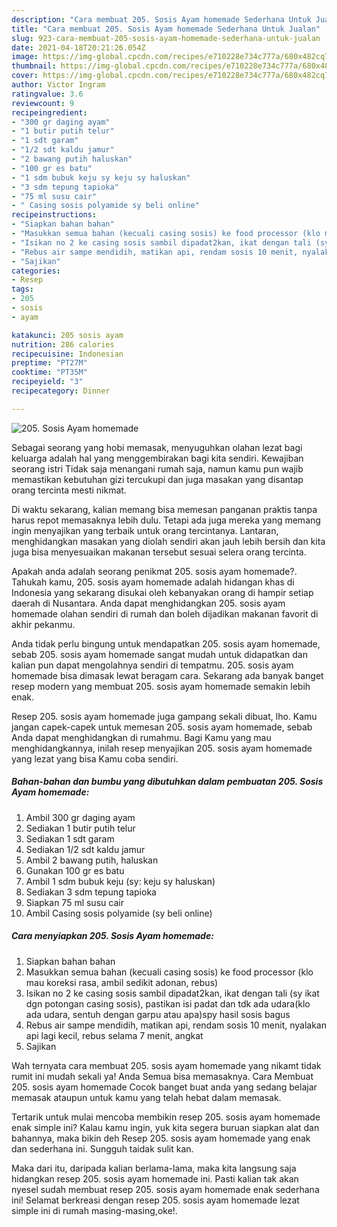 ```yaml
---
description: "Cara membuat 205. Sosis Ayam homemade Sederhana Untuk Jualan"
title: "Cara membuat 205. Sosis Ayam homemade Sederhana Untuk Jualan"
slug: 923-cara-membuat-205-sosis-ayam-homemade-sederhana-untuk-jualan
date: 2021-04-18T20:21:26.054Z
image: https://img-global.cpcdn.com/recipes/e710228e734c777a/680x482cq70/205-sosis-ayam-homemade-foto-resep-utama.jpg
thumbnail: https://img-global.cpcdn.com/recipes/e710228e734c777a/680x482cq70/205-sosis-ayam-homemade-foto-resep-utama.jpg
cover: https://img-global.cpcdn.com/recipes/e710228e734c777a/680x482cq70/205-sosis-ayam-homemade-foto-resep-utama.jpg
author: Victor Ingram
ratingvalue: 3.6
reviewcount: 9
recipeingredient:
- "300 gr daging ayam"
- "1 butir putih telur"
- "1 sdt garam"
- "1/2 sdt kaldu jamur"
- "2 bawang putih haluskan"
- "100 gr es batu"
- "1 sdm bubuk keju sy keju sy haluskan"
- "3 sdm tepung tapioka"
- "75 ml susu cair"
- " Casing sosis polyamide sy beli online"
recipeinstructions:
- "Siapkan bahan bahan"
- "Masukkan semua bahan (kecuali casing sosis) ke food processor (klo mau koreksi rasa, ambil sedikit adonan, rebus)"
- "Isikan no 2 ke casing sosis sambil dipadat2kan, ikat dengan tali (sy ikat dgn potongan casing sosis), pastikan isi padat dan tdk ada udara(klo ada udara, sentuh dengan garpu atau apa)spy hasil sosis bagus"
- "Rebus air sampe mendidih, matikan api, rendam sosis 10 menit, nyalakan api lagi kecil, rebus selama 7 menit, angkat"
- "Sajikan"
categories:
- Resep
tags:
- 205
- sosis
- ayam

katakunci: 205 sosis ayam 
nutrition: 286 calories
recipecuisine: Indonesian
preptime: "PT27M"
cooktime: "PT35M"
recipeyield: "3"
recipecategory: Dinner

---
```



![205. Sosis Ayam homemade](https://img-global.cpcdn.com/recipes/e710228e734c777a/680x482cq70/205-sosis-ayam-homemade-foto-resep-utama.jpg)

Sebagai seorang yang hobi memasak, menyuguhkan olahan lezat bagi keluarga adalah hal yang menggembirakan bagi kita sendiri. Kewajiban seorang istri Tidak saja menangani rumah saja, namun kamu pun wajib memastikan kebutuhan gizi tercukupi dan juga masakan yang disantap orang tercinta mesti nikmat.

Di waktu  sekarang, kalian memang bisa memesan panganan praktis tanpa harus repot memasaknya lebih dulu. Tetapi ada juga mereka yang memang ingin menyajikan yang terbaik untuk orang tercintanya. Lantaran, menghidangkan masakan yang diolah sendiri akan jauh lebih bersih dan kita juga bisa menyesuaikan makanan tersebut sesuai selera orang tercinta. 



Apakah anda adalah seorang penikmat 205. sosis ayam homemade?. Tahukah kamu, 205. sosis ayam homemade adalah hidangan khas di Indonesia yang sekarang disukai oleh kebanyakan orang di hampir setiap daerah di Nusantara. Anda dapat menghidangkan 205. sosis ayam homemade olahan sendiri di rumah dan boleh dijadikan makanan favorit di akhir pekanmu.

Anda tidak perlu bingung untuk mendapatkan 205. sosis ayam homemade, sebab 205. sosis ayam homemade sangat mudah untuk didapatkan dan kalian pun dapat mengolahnya sendiri di tempatmu. 205. sosis ayam homemade bisa dimasak lewat beragam cara. Sekarang ada banyak banget resep modern yang membuat 205. sosis ayam homemade semakin lebih enak.

Resep 205. sosis ayam homemade juga gampang sekali dibuat, lho. Kamu jangan capek-capek untuk memesan 205. sosis ayam homemade, sebab Anda dapat menghidangkan di rumahmu. Bagi Kamu yang mau menghidangkannya, inilah resep menyajikan 205. sosis ayam homemade yang lezat yang bisa Kamu coba sendiri.

<!--inarticleads1-->

##### Bahan-bahan dan bumbu yang dibutuhkan dalam pembuatan 205. Sosis Ayam homemade:

1. Ambil 300 gr daging ayam
1. Sediakan 1 butir putih telur
1. Sediakan 1 sdt garam
1. Sediakan 1/2 sdt kaldu jamur
1. Ambil 2 bawang putih, haluskan
1. Gunakan 100 gr es batu
1. Ambil 1 sdm bubuk keju (sy: keju sy haluskan)
1. Sediakan 3 sdm tepung tapioka
1. Siapkan 75 ml susu cair
1. Ambil  Casing sosis polyamide (sy beli online)




<!--inarticleads2-->

##### Cara menyiapkan 205. Sosis Ayam homemade:

1. Siapkan bahan bahan
1. Masukkan semua bahan (kecuali casing sosis) ke food processor (klo mau koreksi rasa, ambil sedikit adonan, rebus)
1. Isikan no 2 ke casing sosis sambil dipadat2kan, ikat dengan tali (sy ikat dgn potongan casing sosis), pastikan isi padat dan tdk ada udara(klo ada udara, sentuh dengan garpu atau apa)spy hasil sosis bagus
1. Rebus air sampe mendidih, matikan api, rendam sosis 10 menit, nyalakan api lagi kecil, rebus selama 7 menit, angkat
1. Sajikan




Wah ternyata cara membuat 205. sosis ayam homemade yang nikamt tidak rumit ini mudah sekali ya! Anda Semua bisa memasaknya. Cara Membuat 205. sosis ayam homemade Cocok banget buat anda yang sedang belajar memasak ataupun untuk kamu yang telah hebat dalam memasak.

Tertarik untuk mulai mencoba membikin resep 205. sosis ayam homemade enak simple ini? Kalau kamu ingin, yuk kita segera buruan siapkan alat dan bahannya, maka bikin deh Resep 205. sosis ayam homemade yang enak dan sederhana ini. Sungguh taidak sulit kan. 

Maka dari itu, daripada kalian berlama-lama, maka kita langsung saja hidangkan resep 205. sosis ayam homemade ini. Pasti kalian tak akan nyesel sudah membuat resep 205. sosis ayam homemade enak sederhana ini! Selamat berkreasi dengan resep 205. sosis ayam homemade lezat simple ini di rumah masing-masing,oke!.

